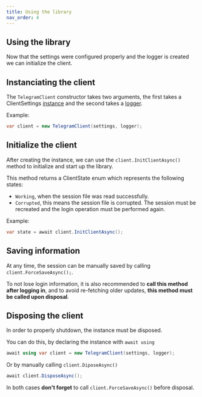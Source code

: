```yaml
---
title: Using the library
nav_order: 4
---
```

## Using the library
Now that the settings were configured properly and the logger is created we can initialize the client.

## Instanciating the client
The `TelegramClient` constructor takes two arguments, the first takes a ClientSettings [instance](library_configuration.md) and the second takes a [logger](logging.md).

Example:
```cs
var client = new TelegramClient(settings, logger);
```

## Initialize the client
After creating the instance, we can use the `client.InitClientAsync()` method to initialize and start up the library.

This method returns a ClientState enum which represents the following states:
- `Working`, when the session file was read successfully.
- `Corrupted`, this means the session file is corrupted. The session must be recreated and the login operation must be performed again.

Example:
```cs
var state = await client.InitClientAsync();
```


## Saving information
At any time, the session can be manually saved by calling `client.ForceSaveAsync();`. 

To not lose login information, it is also recommended to **call this method after logging in**, and to avoid re-fetching older updates, **this method must be called upon disposal**.

## Disposing the client
In order to properly shutdown, the instance must be disposed.

You can do this, by declaring the instance with `await using`
```cs
await using var client = new TelegramClient(settings, logger);
```

Or by manually calling `client.DiposeAsync()`
```cs
await client.DisposeAsync();
```
In both cases **don't forget** to call `client.ForceSaveAsync()` before disposal.
